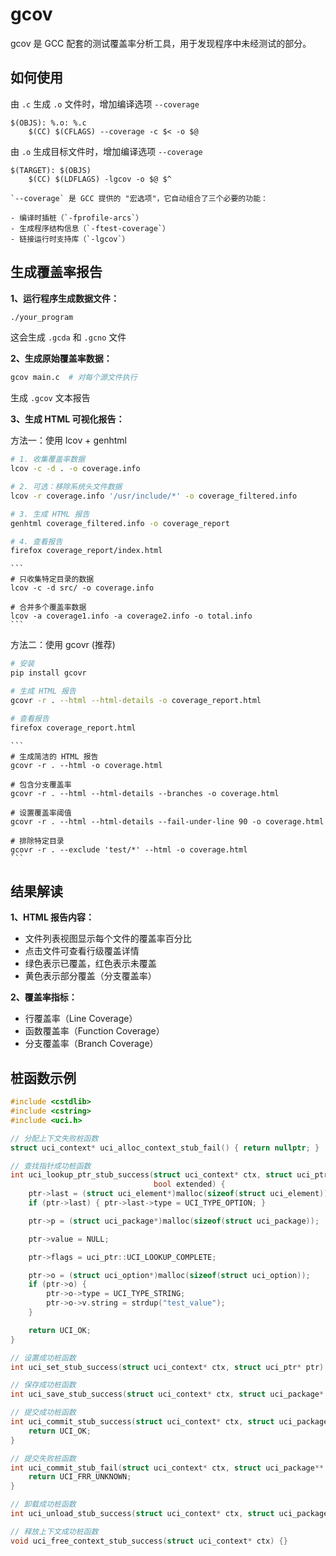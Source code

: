 # gcov

gcov 是 GCC 配套的测试覆盖率分析工具，用于发现程序中未经测试的部分。

## 如何使用

由 `.c` 生成 `.o` 文件时，增加编译选项 `--coverage`

```
$(OBJS): %.o: %.c
	$(CC) $(CFLAGS) --coverage -c $< -o $@
```

由 `.o` 生成目标文件时，增加编译选项 `--coverage`

```
$(TARGET): $(OBJS)
	$(CC) $(LDFLAGS) -lgcov -o $@ $^
```

```{note}
`--coverage` 是 GCC 提供的 "宏选项"，它自动组合了三个必要的功能：

- 编译时插桩（`-fprofile-arcs`）
- 生成程序结构信息（`-ftest-coverage`）
- 链接运行时支持库（`-lgcov`）
```

## 生成覆盖率报告

**1、运行程序生成数据文件：**

```bash
./your_program
```

这会生成 `.gcda` 和 `.gcno` 文件

**2、生成原始覆盖率数据：**

```bash
gcov main.c  # 对每个源文件执行
```

生成 `.gcov` 文本报告

**3、生成 HTML 可视化报告：**

方法一：使用 lcov + genhtml

```bash
# 1. 收集覆盖率数据
lcov -c -d . -o coverage.info

# 2. 可选：移除系统头文件数据
lcov -r coverage.info '/usr/include/*' -o coverage_filtered.info

# 3. 生成 HTML 报告
genhtml coverage_filtered.info -o coverage_report

# 4. 查看报告
firefox coverage_report/index.html
```

````{dropdown} lcov 常用参数
```
# 只收集特定目录的数据
lcov -c -d src/ -o coverage.info

# 合并多个覆盖率数据
lcov -a coverage1.info -a coverage2.info -o total.info
```
````

方法二：使用 gcovr (推荐)

```bash
# 安装
pip install gcovr

# 生成 HTML 报告
gcovr -r . --html --html-details -o coverage_report.html

# 查看报告
firefox coverage_report.html
```

````{dropdown} gcovr 常用参数
```
# 生成简洁的 HTML 报告
gcovr -r . --html -o coverage.html

# 包含分支覆盖率
gcovr -r . --html --html-details --branches -o coverage.html

# 设置覆盖率阈值
gcovr -r . --html --html-details --fail-under-line 90 -o coverage.html

# 排除特定目录
gcovr -r . --exclude 'test/*' --html -o coverage.html
```
````

## 结果解读

**1、HTML 报告内容：**

- 文件列表视图显示每个文件的覆盖率百分比
- 点击文件可查看行级覆盖详情
- 绿色表示已覆盖，红色表示未覆盖
- 黄色表示部分覆盖（分支覆盖率）

**2、覆盖率指标：**

- 行覆盖率（Line Coverage）
- 函数覆盖率（Function Coverage）
- 分支覆盖率（Branch Coverage）

## 桩函数示例

```cpp
#include <cstdlib>
#include <cstring>
#include <uci.h>

// 分配上下文失败桩函数
struct uci_context* uci_alloc_context_stub_fail() { return nullptr; }

// 查找指针成功桩函数
int uci_lookup_ptr_stub_success(struct uci_context* ctx, struct uci_ptr* ptr, char* str,
                                bool extended) {
    ptr->last = (struct uci_element*)malloc(sizeof(struct uci_element));
    if (ptr->last) { ptr->last->type = UCI_TYPE_OPTION; }

    ptr->p = (struct uci_package*)malloc(sizeof(struct uci_package));

    ptr->value = NULL;

    ptr->flags = uci_ptr::UCI_LOOKUP_COMPLETE;

    ptr->o = (struct uci_option*)malloc(sizeof(struct uci_option));
    if (ptr->o) {
        ptr->o->type = UCI_TYPE_STRING;
        ptr->o->v.string = strdup("test_value");
    }

    return UCI_OK;
}

// 设置成功桩函数
int uci_set_stub_success(struct uci_context* ctx, struct uci_ptr* ptr) { return UCI_OK; }

// 保存成功桩函数
int uci_save_stub_success(struct uci_context* ctx, struct uci_package* p) { return UCI_OK; }

// 提交成功桩函数
int uci_commit_stub_success(struct uci_context* ctx, struct uci_package** p, bool overwrite) {
    return UCI_OK;
}

// 提交失败桩函数
int uci_commit_stub_fail(struct uci_context* ctx, struct uci_package** p, bool overwrite) {
    return UCI_FRR_UNKNOWN;
}

// 卸载成功桩函数
int uci_unload_stub_success(struct uci_context* ctx, struct uci_package* p) { return UCI_OK; }

// 释放上下文成功桩函数
void uci_free_context_stub_success(struct uci_context* ctx) {}
```
